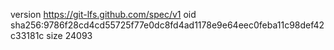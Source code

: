 version https://git-lfs.github.com/spec/v1
oid sha256:9786f28cd4cd55725f77e0dc8fd4ad1178e9e64eec0feba11c98def42c33181c
size 24093
